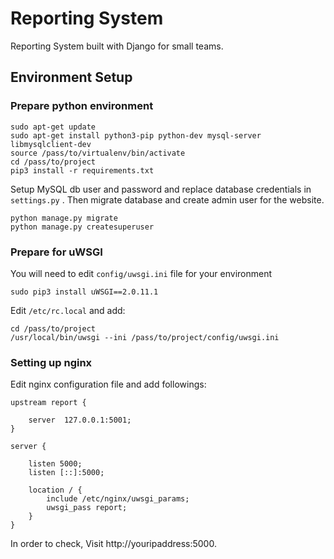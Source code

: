 # Reporting System

Reporting System built with Django for small teams.

## Environment Setup

### Prepare python environment
```
sudo apt-get update
sudo apt-get install python3-pip python-dev mysql-server libmysqlclient-dev
source /pass/to/virtualenv/bin/activate
cd /pass/to/project
pip3 install -r requirements.txt
```
Setup MySQL db user and password and replace database credentials in `settings.py` .
Then migrate database and create admin user for the website.
```
python manage.py migrate
python manage.py createsuperuser
```
### Prepare for uWSGI

You will need to edit `config/uwsgi.ini` file for your environment
```
sudo pip3 install uWSGI==2.0.11.1
```
Edit `/etc/rc.local` and add:
```
cd /pass/to/project
/usr/local/bin/uwsgi --ini /pass/to/project/config/uwsgi.ini
```

### Setting up nginx

Edit nginx configuration file and add followings:

```
upstream report {

	server  127.0.0.1:5001;
}

server {
	
	listen 5000;
	listen [::]:5000;
	
	location / {
		include /etc/nginx/uwsgi_params;
		uwsgi_pass report;
	}
}
```
In order to check, Visit http://youripaddress:5000.